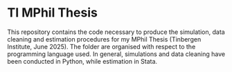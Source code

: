 # TI MPhil Thesis
This repository contains the code necessary to produce the simulation, data cleaning and estimation procedures for my MPhil Thesis (Tinbergen Institute, June 2025). The folder are organised with respect to the programming language used. In general, simulations and data cleaning have been conducted in Python, while estimation in Stata.
